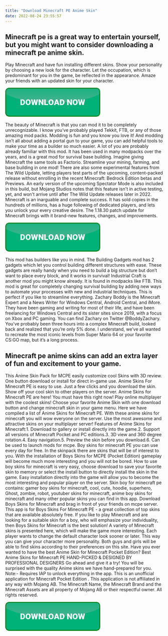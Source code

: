 ```yaml
---
title: "Download Minecraft PE Anime Skin"
date: 2022-08-24 23:55:57
---
```


## Minecraft pe is a great way to entertain yourself, but you might want to consider downloading a minecraft pe anime skin.

Play Minecraft and have fun installing different skins. Show your personality by choosing a new look for the character. Let the occupation, which is predominant for you in the game, be reflected in the appearance. Amaze your friends with an updated skin for your character.

[![button](https://github.com/minecraftbay/minecraftbay.github.io/blob/main/dlbutton.png?raw=true)](https://minecraftsync.com/download-minecraft-skin)


The beauty of Minecraft is that you can mod it to be completely unrecognizable. I know you’ve probably played Tekkit, FTB, or any of those amazing mod packs. Modding is fun and you know you love it! And modding isn’t all about adding a portal gun to your game, you can add helpful tools to make your time as a builder so much easier.
A lot of you are probably already familiar with this mod. It has been used in many modpacks over the years, and is a great mod for survival base building. Imagine giving Minecraft the same tools as Factorio. Streamline your mining, farming, and base building in one mod!
There are also some experimental features from The Wild Update, letting players test parts of the upcoming, content-packed release without enrolling in the recent Minecraft: Bedrock Edition betas and Previews. An early version of the upcoming Spectator Mode is also included in this build, but Mojang Studios notes that this feature isn't in active testing, yet, and won't arrive until after The Wild Update releases later in 2022.
Minecraft is an inarguable and complete success. It has sold copies in the hundreds of millions, has a huge following of dedicated players, and lets you unlock your every creative desire. The 1.18.30 patch update for Minecraft brings with it brand-new features, changes, and improvements.

[![button](https://github.com/minecraftbay/minecraftbay.github.io/blob/main/dlbutton.png?raw=true)](https://minecraftsync.com/download-minecraft-skin)


This mod has builders like you in mind. The Building Gadgets mod has 2 gadgets which let you control building different structures with ease. These gadgets are really handy when you need to build a big structure but don’t want to place every block, and it works in survival!
Industrial Craft is another mod you might know already. It is found in modpacks like FTB. This mod is great for completely changing survival building by adding new ways to automate your processes with new and industrial techniques. This is perfect if you like to streamline everything.
Zachary Boddy is the Minecraft Expert and a News Writer for Windows Central, Android Central, and iMore. They have been gaming and writing for most of their life, and have been freelancing for Windows Central and its sister sites since 2019, with a focus on Xbox and PC gaming. You can find Zachary on Twitter @BoddyZachary.
You’ve probably been three hours into a complex Minecraft build, looked back and realized that you’re only 5% done. I understand, we’ve all wanted to recreate the most iconic levels from Super Mario 64 or your favorite CS:GO map, but it’s a long process.

## Minecraft pe anime skins can add an extra layer of fun and excitement to your game.

This Anime Skin Pack for MCPE easily customize cool Skins with 3D review. One button download or install for direct in-game use. Anime Skins For Minecraft PE is easy to use. Just a few clicks and you download the skin. Show off your cool skin to other players on the server.
Anime Skins for Minecraft PE are here! You must have this right now! Play online multiplayer with the coolest skins! Choose your favorite Anime Skin with one download button and change minecraft skin in your game menu. Here we have compiled a list of Anime Skins for Minecraft PE. With these anime skins for minecraft you will wow everyone on the server. Use the most awesome and attractive skins on your multiplayer server!
Features of Anime Skins for Minecraft:1. Download to gallery or install directly into the game.2. Support all versions of Minecraft Pocket and PC editions.3. 3D view and 360 degree rotation.4. Easy navigation.5. Preview the skin before you download.6. Can be used to launch mods for mcpe.
Boy skins for minecraft PE you can use every day for free. In the skinpack there are skins that will be of interest to you. With the installation of Boys Skins for MCPE (Pocket Edition) gameplay will become much more interesting and you will not be bored. How to use boy skins for minecraft is very easy, choose download to save your favorite skin to memory or select the install button to directly install the skin in the game. Easy installation directly into the game will allow you to become the most interesting and popular player on the server.
Skin boy for minecraft pe contains: gamer boy skins for minecraft, cool, cute, hoodie, superhero, Ghost, zombie, robot, youtuber skins for minecraft, anime boy skins for minecraft and many other popular skins you can find in this app. Download Boys Skins for Minecraft and brag in front of your friends on mcpe server.
This app is for Boys Skins For Minecraft PE - a great collection of top skins that are available absolutely free. If you like to play Minecraft and are looking for a suitable skin for a boy, who will emphasize your individuality, then Boys Skins for Minecraft is the best solution!
A variety of Minecraft skins is presented here, which will make the game more interesting. Each player wants to change the default character look sooner or later. This way you can give your character more personality. Both guys and girls will be able to find skins according to their preferences on this site.
Have you ever wanted to have the best Anime Skin for Minecraft Pocket Edition? Best Anime Skins for Minecraft PE HAND-PICKED & DESIGNED BY PROFESSIONAL DESIGNERS Go ahead and give it a try! You will be surprised with the quality Anime skins we have hand-prepared for you. Note:- Requires IAP to unlock everything in the app. This is an unofficial application for Minecraft Pocket Edition . This application is not affiliated in any way with Mojang AB. The Minecraft Name, the Minecraft Brand and the Minecraft Assets are all property of Mojang AB or their respectful owner. All rights reserved.


[![button](https://github.com/minecraftbay/minecraftbay.github.io/blob/main/dlbutton.png?raw=true)](https://minecraftsync.com/download-minecraft-skin)